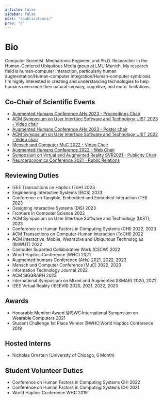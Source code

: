 ```yaml
---
article: false
sidebar: false
next: "/publications/"
prev: "/"
---
```


# Bio

Computer Scientist, Mechatronic Engineer, and Ph.D. Researcher in the Human-Centered Ubiquitous Media group at LMU Munich. My research field is human-computer interaction, particularly human augmentation/Human-computer Integration/Human-computer symbiosis. I'm highly interested in creating and understanding technologies to help humans overcome their natural sensory, cognitive, and motor limitations.



## Co-Chair of Scientific Events

- [Augmented Humans Conference AHs 2023 - Proceedings Chair](https://augmented-humans.org/)
- [ACM Symposium on User Interface Software and Technology UIST 2023 - Video chair](https://uist.acm.org/uist2022/)
- [Augmented Humans Conference AHs 2023 - Poster chair](https://augmented-humans.org/)
- [ACM Symposium on User Interface Software and Technology UIST 2022 - Video chair](https://uist.acm.org/uist2022/)
- [Mensch und Computer MuC 2022 - Video Chair](https://muc2022.mensch-und-computer.de/en/conference/)
- [Augmented Humans Conference 2022 - Web Chair](https://augmented-humans.org/)
- [Symposium on Virtual and Augmented Reality SVR2021 - Publicity Chair](https://www.inf.ufrgs.br/svr2021/)
- [Neuroergonomics Conference 2021 - Public Relations](https://www.neuroergonomicsconference.um.ifi.lmu.de/)

## Reviewing Duties

- IEEE Transactions on Haptics (ToH) 2023
- Engineering Interactive Systems (EICS) 2023
- Conference on Tangible, Embedded and Embodied Interaction (TEI) 2023
- Designing Interactive Systems (DIS) 2023
- Frontiers In Computer Science 2022
- ACM Symposium on User Interface Software and Technology (UIST), 2023
- Conference on Human Factors in Computing Systems (CHI) 2022, 2023
- ACM Transactions on Computer-Human Interaction (ToCHI) 2022
- ACM Interactive, Mobile, Wearablxe and Ubiquitous Technologies (IMWUT) 2022
- Computer Suported Collaborative Work (CSCW) 2022
- World Haptics Conference (WHC) 2021
- Augmented humans Conference (AHs) 2021, 2022, 2023
- Mensch und Computer Conference (MuC) 2022, 2023
- Information Technology Journal 2022
- ACM SIGGRAPH 2023
- International Symposium on Mixed and Augmented (ISMAR) 2020, 2022
- IEEE Virtual Reality (IEEEVR) 2020, 2021, 2022, 2023


## Awards

- Honorable Mention Award @ISWC:International Symposium on Wearable Computers 2021
- Student Challenge 1st Place Winner @WHC:World Haptics Conference 2019

## Hosted Interns

- Nicholas Ornstein (University of Chicago, 6 Month)
## Student Volunteer Duties

- Conference on Human Factors in Computing Systems CHI 2022
- Conference on Human Factors in Computing Systems CHI 2021
- World Haptics Conference WHC 2019






